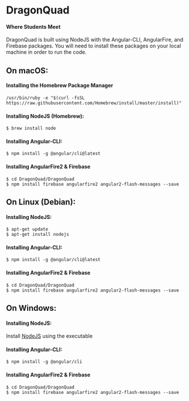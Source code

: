 # DragonQuad #
#### Where Students Meet ####

DragonQuad is built using NodeJS with the Angular-CLI, AngularFire, and Firebase packages.
You will need to install these packages on your local machine in order to run the code.

## On macOS: ## 
#### Installing the Homebrew Package Manager ####
````
/usr/bin/ruby -e "$(curl -fsSL https://raw.githubusercontent.com/Homebrew/install/master/install)"
````
#### Installing NodeJS (Homebrew): ####
```
$ brew install node
```
#### Installing Angular-CLI: ####
```
$ npm install -g @angular/cli@latest
```
#### Installing AngularFire2 & Firebase ####
```
$ cd DragonQuad/DragonQuad
$ npm install firebase angularfire2 angular2-flash-messages --save
```

## On Linux (Debian): ##
#### Installing NodeJS: ####
```
$ apt-get update
$ apt-get install nodejs
```
#### Installing Angular-CLI: ####
```
$ npm install -g @angular/cli@latest
```
#### Installing AngularFire2 & Firebase ####
```
$ cd DragonQuad/DragonQuad
$ npm install firebase angularfire2 angular2-flash-messages --save
```

## On Windows: ##
#### Installing NodeJS: ####
Install [NodeJS](https://nodejs.org/en/download/) using the executable
#### Installing Angular-CLI: ####
```
$ npm install -g @angular/cli
```
#### Installing AngularFire2 & Firebase ####
```
$ cd DragonQuad/DragonQuad
$ npm install firebase angularfire2 angular2-flash-messages --save
```
